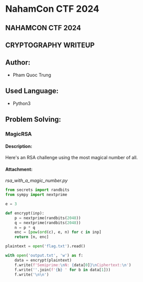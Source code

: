 # NahamCon CTF 2024

## **NAHAMCON CTF 2024**

## **CRYPTOGRAPHY WRITEUP**

## **Author:**

* Pham Quoc Trung

## **Used Language:**

* Python3

## **Problem Solving:**

### **MagicRSA**

#### **Description:**

Here's an RSA challenge using the most magical number of all.

#### Attachment:

_rsa\_with\_a\_magic\_number.py_

```python
from secrets import randbits
from sympy import nextprime

e = 3

def encrypt(inp):
	p = nextprime(randbits(2048))
	q = nextprime(randbits(2048))
	n = p * q
	enc = [pow(ord(c), e, n) for c in inp]
	return [n, enc]

plaintext = open('flag.txt').read()

with open('output.txt', 'w') as f:
    data = encrypt(plaintext)
    f.write(f'Semiprime:\nN: {data[0]}\nCiphertext:\n')
    f.write(''.join(f'{b} ' for b in data[1]))
    f.write('\n\n')
```

